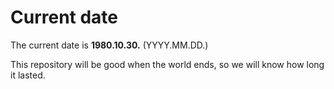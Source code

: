 # Current date

The current date is **1980.10.30.** (YYYY.MM.DD.)

This repository will be good when the world ends, so we will know how long it lasted.